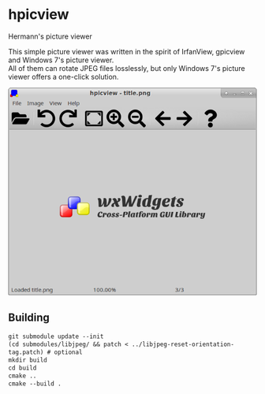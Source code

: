 # hpicview

Hermann's picture viewer

This simple picture viewer was written in the spirit of IrfanView, gpicview and Windows 7's picture viewer.  
All of them can rotate JPEG files losslessly, but only Windows 7's picture viewer offers a one-click solution.

![Screenshot of hpicview](doc/screenshot.png)

## Building

    git submodule update --init
    (cd submodules/libjpeg/ && patch < ../libjpeg-reset-orientation-tag.patch) # optional
    mkdir build
    cd build
    cmake ..
    cmake --build .
